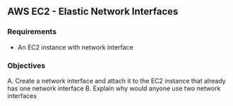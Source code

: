 ## AWS EC2 - Elastic Network Interfaces

### Requirements

* An EC2 instance with network interface

### Objectives

A. Create a network interface and attach it to the EC2 instance that already has one network interface
B. Explain why would anyone use two network interfaces
